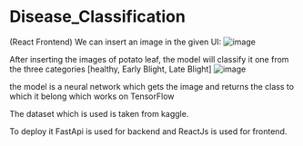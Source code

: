 # Disease_Classification
(React Frontend)
We can insert an image in the given UI:
![image](https://user-images.githubusercontent.com/75981710/224365197-f667ffca-0092-4c2c-8ecd-ec90ec67f6e6.png)

After inserting the images of potato leaf, the model will classify it one from the three categories
[healthy, Early Blight, Late Blight]
![image](https://user-images.githubusercontent.com/75981710/224365868-716c49bf-86db-4f3e-beef-c1ce1e6b88ea.png)


the model is a neural network which gets the image and returns the class to which it belong which works on TensorFlow 

The dataset which is used is taken from kaggle.

To deploy it FastApi is used for backend and ReactJs is used for frontend.
